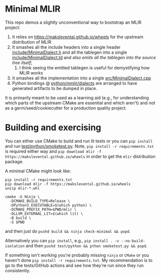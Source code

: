 # Minimal MLIR

This repo demos a slightly unconventional way to bootstrap an MLIR project:

1. It relies on https://makslevental.github.io/wheels for the upstream distribution of MLIR
2. It smashes all the include headers into a single header [include/MinimalDialect.h](include/MinimalDialect.h) and all the tablegen into a single [include/MinimalDialect.td](include/MinimalDialect.td) and *also emits all the tablegen into the source tree itself*;
   1. I think seeing the emitted tablegen is useful for demystifying how MLIR works
3. It smashes all the implementation into a single [src/MinimalDialect.cpp](src/MinimalDialect.cpp)
4. Python bindings @ [python/mmlir/dialects](python/mmlir/dialects) are arranged to have generated artifacts to be dumped in place.

It is primarily meant to be used as a learning aid (e.g., for understanding which parts of the upstream CMake are essential and which aren't) and not as a germ/seed/cookiecutter for a production quality project.

# Building and exercising

You can either use CMake to build and run lit tests or you can `pip install` and run [test/python/smoketest.py](test/python/smoketest.py).
Note, `pip install -r requirements.txt` is required either way and `pip download mlir -f https://makslevental.github.io/wheels` in order to get the `mlir` distribution package.

A minimal CMake might look like:

```shell 
pip install -r requirements.txt
pip download mlir -f https://makslevental.github.io/wheels
unzip mlir-*.whl

cmake -G Ninja \
  -DCMAKE_BUILD_TYPE=Release \
  -DPython3_EXECUTABLE=$(which python) \
  -DCMAKE_PREFIX_PATH=$PWD/mlir \
  -DLLVM_EXTERNAL_LIT=$(which lit) \
  -B build \
  -S $PWD
```

and then just do `pushd build && ninja check-minimal && popd`.

Alternatively you can `pip install`, e.g., `pip install . -v --no-build-isolation` and then `pushd test/python && pthon smoketest.py && popd`.

If something isn't working you're probably missing `ninja` or `CMake` or you haven't done `pip install -r requirements.txt`.
My recommendation is to go to the tests/GitHub actions and see how they're run since they run consistently.
